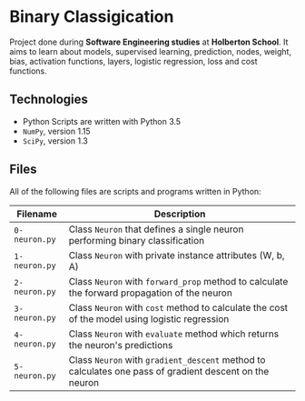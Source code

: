 # Binary Classigication

Project done during **Software Engineering studies** at **Holberton School**. It aims to learn about models, supervised learning, prediction, nodes, weight, bias, activation functions, layers, logistic regression, loss and cost functions.

## Technologies
* Python Scripts are written with Python 3.5
* `NumPy`, version 1.15
* `SciPy`, version 1.3

## Files
All of the following files are scripts and programs written in Python:

| Filename | Description |
| -------- | ----------- |
| `0-neuron.py` | Class `Neuron` that defines a single neuron performing binary classification |
| `1-neuron.py` | Class `Neuron` with private instance attributes (W, b, A) |
| `2-neuron.py` | Class `Neuron` with `forward_prop` method to calculate the forward propagation of the neuron |
| `3-neuron.py` | Class `Neuron` with `cost` method to calculate the cost of the model using logistic regression |
| `4-neuron.py` | Class `Neuron` with `evaluate` method which returns the neuron's predictions |
| `5-neuron.py` | Class `Neuron` with `gradient_descent` method to calculates one pass of gradient descent on the neuron |
